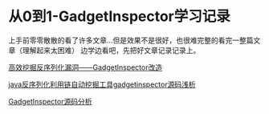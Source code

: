 # 从0到1-GadgetInspector学习记录

上手前零零散散的看了许多文章...但是效果不是很好，也很难完整的看完一整篇文章（理解起来太困难）
边学边看吧，先把好文章记录记录上。

[高效挖掘反序列化漏洞——GadgetInspector改造](https://su18.org/post/gadgetor/)

[java反序列化利用链自动挖掘工具gadgetinspector源码浅析](https://xz.aliyun.com/t/7058)

[GadgetInspector源码分析](https://fynch3r.github.io/GadgetInspector%E6%BA%90%E7%A0%81%E5%88%86%E6%9E%90/)

